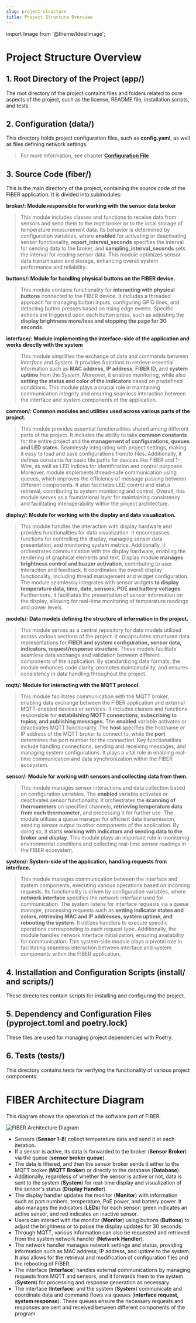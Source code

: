```yaml
---
slug: project-structure
title: Project Structure Overview
---
```

import Image from '@theme/IdealImage';

# Project Structure Overview

## 1. Root Directory of the Project (app/)

The root directory of the project contains files and folders related to core aspects of the project, such as the license, README file, installation scripts, and tests.

## 2. Configuration (data/)

This directory holds project configuration files, such as **config.yaml**, as well as files defining network settings.

> For more information, see chapter [**Configuration File**](./configuration)

## 3. Source Code (fiber/)

This is the main directory of the project, containing the source code of the FIBER application. It is divided into submodules:

**broker/: Module responsible for working with the sensor data broker**

> This module includes classes and functions to receive data from sensors and send them to the mqtt broker or to the local storage of temperature measurement data. Its behavior is determined by configuration variables, where **enabled** for activating or deactivating sensor functionality, **report_interval_seconds** specifies the interval for sending data to the broker, and **sampling_interval_seconds** sets the interval for reading sensor data. This module optimizes sensor data transmission and storage, enhancing overall system performance and reliability.

**buttons/: Module for handling physical buttons on the FIBER device.**

> This module contains functionality for **interacting with physical buttons** connected to the FIBER device. It includes a threaded approach for managing button inputs, configuring GPIO lines, and detecting button presses based on rising edge events. Specific actions are triggered upon each button press, such as adjusting the **display brightness more/less and stopping the page for 30 seconds**.

**interface/: Module implementing the interface-side of the application and works directly with the system**

> This module simplifies the exchange of data and commands between _Interface_ and _System_. It provides functions to retrieve essential information such as **MAC address**, **IP address**, **FIBER ID**, and **system uptime** from the _System_. Moreover, it enables monitoring, while also **setting the status and color of the indicators** based on predefined conditions. This module plays a crucial role in maintaining communication integrity and ensuring seamless interaction between the interface and system components of the application.

**common/: Common modules and utilities used across various parts of the project.**

> This module provides essential functionalities shared among different parts of the project. It includes the ability to take **common constants** for the entire project and the **management of configurations, queues and LED states**. Seamlessly integrating with project settings, making it easy to load and save configurations from/to files. Additionally, it defines constants for basic file paths for devices like FIBER and 1-Wire, as well as LED indices for identification and control purposes. Moreover, module implements thread-safe communication using queues, which improves the efficiency of message passing between different components. It also facilitates LED control and status retrieval, contributing to system monitoring and control. Overall, this module serves as a foundational layer for maintaining consistency and facilitating interoperability within the project architecture.

**display/: Module for working with the display and data visualization.**

> This module handles the interaction with display hardware and provides functionalities for data visualization. It encompasses functions for controlling the display, managing sensor data presentation, and monitoring system metrics. Additionally, it orchestrates communication with the display hardware, enabling the rendering of graphical elements and text. Display module **manages brightness control and buzzer activation**, contributing to user interaction and feedback. It coordinates the overall display functionality, including thread management and widget configuration. The module seamlessly integrates with sensor widgets **to display temperature data, time, date, sensors, POE and battery voltages**. Furthermore, it facilitates the presentation of sensor information on the display, allowing for real-time monitoring of temperature readings and power levels.

**models/: Data models defining the structure of information in the project.**

> This module serves as a central repository for data models utilized across various sections of the project. It encapsulates structured data representations for **FIBER and system configuration, sensor data, indicators, request/response structure**. These models facilitate seamless data exchange and validation between different components of the application. By standardizing data formats, the module enhances code clarity, promotes maintainability, and ensures consistency in data handling throughout the project.

**mqtt/: Module for interacting with the MQTT protocol.**

> This module facilitates communication with the MQTT broker, enabling data exchange between the FIBER application and external MQTT-enabled devices or services. It includes classes and functions responsible for **establishing MQTT connections, subscribing to topics, and publishing messages**. The **enabled** variable activates or deactivates MQTT functionality. The **host** specifies the hostname or IP address of the MQTT broker to connect to, while the **port** determines the port number for the connection. Key functionalities include handling connections, sending and receiving messages, and managing system configurations. It plays a vital role in enabling real-time communication and data synchronization within the FIBER ecosystem.

**sensor/: Module for working with sensors and collecting data from them.**

> This module manages sensor interactions and data collection based on configuration variables. The **enabled** variable activates or deactivates sensor functionality. It orchestrates the **scanning of thermometers** on specified channels, **retrieving temperature data from each thermometer**, and processing it for further use. The module utilizes a queue manager for efficient data transmission, sending sensor output to other components of the application. By doing so, it starts **working with indicators and sending data to the broker and display**. This module plays an important role in monitoring environmental conditions and collecting real-time sensor readings in the FIBER ecosystem.

**system/: System-side of the application, handling requests from interface.**

> This module manages communication between the interface and system components, executing various operations based on incoming requests. Its functionality is driven by configuration variables, where **network interface** specifies the network interface used for communication. The system listens for interface requests via a queue manager, processing requests such as **setting indicator states and colors, retrieving MAC and IP addresses, system uptime, and rebooting the system**. It utilizes handlers to execute specific operations corresponding to each request type. Additionally, the module handles network interface initialization, ensuring availability for communication. This system-side module plays a pivotal role in facilitating seamless interaction between interface and system components within the FIBER application.

## 4. Installation and Configuration Scripts (install/ and scripts/)

These directories contain scripts for installing and configuring the project.

## 5. Dependency and Configuration Files (pyproject.toml and poetry.lock)

These files are used for managing project dependencies with Poetry.

## 6. Tests (tests/)

This directory contains tests for verifying the functionality of various project components.

# FIBER Architecture Diagram
This diagram shows the operation of the software part of FIBER.

![FIBER Architecture Diagram](architecture-diagram.png)
- Sensors (**Sensor 1-8**) collect temperature data and send it at each iteration.
- If a sensor is active, its data is forwarded to the broker (**Sensor Broker**) via the queue (**sensor broker queue**).
- The data is filtered, and then the sensor broker sends it either to the MQTT broker (**MQTT Broker**) or directly to the database (**Database**).
- Additionally, regardless of whether the sensor is active or not, data is sent to the system (**System**) for real-time display and visualization of the sensor's status (**Display Handler**).
- The display handler updates the monitor (**Monitor**) with information such as port numbers, temperature, PoE power, and battery power. It also manages the indicators (**LEDs**) for each sensor: green indicates an active sensor, and red indicates an inactive sensor.
- Users can interact with the monitor (**Monitor**) using buttons (**Buttons**) to adjust the brightness or to pause the display updates for 30 seconds.
- Through MQTT, various information can also be requested and retrieved from the system network handler (**Network Handler**).
- The network handler manages network settings and status, providing information such as MAC address, IP address, and uptime to the system. It also allows for the retrieval and modification of configuration files and the rebooting of FIBER.
- The interface (**Interface**) handles external communications by managing requests from MQTT and sensors, and it forwards them to the system (**System**) for processing and response generation as necessary.
- The interface (**Interface**) and the system (**System**) communicate and coordinate data and command flows via queues (**interface request, system response**). These queues ensure the necessary requests and responses are sent and received between different components of the program.